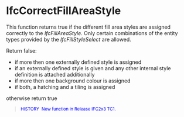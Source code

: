 # IfcCorrectFillAreaStyle

This function returns true if the different fill area styles are assigned correctly to the _IfcFillAreaStyle_. Only certain combinations of the entity types provided by the _IfcFillStyleSelect_ are allowed.

Return false:

* if more then one externally defined style is assigned
* if an externally defined style is given and any other internal style definition is attached additionally
* if more then one background colour is assigned
* if both, a hatching and a tiling is assigned

otherwise return true

> <font color="#0000FF"><small>HISTORY  New function
      in Release IFC2x3 TC1.</small></font>
